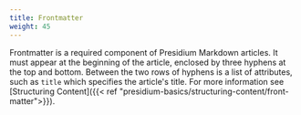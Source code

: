```yaml
---
title: Frontmatter
weight: 45
---
```

Frontmatter is a required component of Presidium Markdown articles. It must appear at the beginning of the article, enclosed by three hyphens at the top and bottom. Between the two rows of hyphens is a list of attributes, such as `title` which specifies the article's title. For more information see [Structuring Content]({{< ref "presidium-basics/structuring-content/front-matter">}}).
